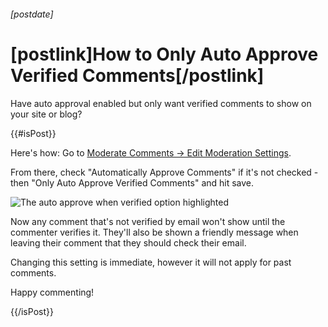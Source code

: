 ###### [postdate]
# [postlink]How to Only Auto Approve Verified Comments[/postlink]

Have auto approval enabled but only want verified comments to show on your site or blog?

{{#isPost}}

Here's how: Go to <a href="https://fastcomments.com/auth/my-account/moderate-comments/settings" target="_blank">Moderate Comments -> Edit Moderation Settings</a>.

From there, check "Automatically Approve Comments" if it's not checked - then "Only Auto Approve Verified Comments" and hit save.

<img 
    data-src="images/fc-verification-approves-comment.png"
    alt="The auto approve when verified option highlighted"
    title="The auto approve when verified option highlighted"
    class='lozad' />

Now any comment that's not verified by email won't show until the commenter verifies it. They'll also be shown a friendly message
when leaving their comment that they should check their email.

Changing this setting is immediate, however it will not apply for past comments.

Happy commenting!

{{/isPost}}
